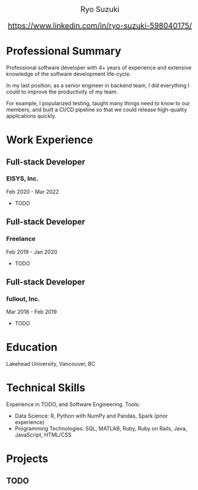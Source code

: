 <div style="text-align:center; font-size:20px;">
Ryo Suzuki

https://www.linkedin.com/in/ryo-suzuki-598040175/
</div>

# Professional Summary
Professional software developer with 4+ years of experience and extensive knowledge of the software development life-cycle.

In my last position, as a senior engineer in backend team, I did everything I could to improve the productivity of my team.

For example, I popularized testing, taught many things need to know to our members, and built a CI/CD pipeline so that we could release high-quality applications quickly.

# Work Experience
## Full-stack Developer
### EISYS, Inc.
Feb 2020 - Mar 2022
- TODO

## Full-stack Developer
### Freelance
Feb 2019 - Jan 2020
- TODO

## Full-stack Developer
### fullout, Inc.
Mar 2018 - Feb 2019
- TODO

# Education
Lakehead University, Vancouver, BC

# Technical Skills
Experience in TODO, and Software Engineering.
Tools:
- Data Science: R, Python with NumPy and Pandas, Spark (prior experience)
- Programming Technologies: SQL, MATLAB, Ruby, Ruby on Rails, Java, JavaScript,
HTML/CSS

# Projects
## TODO
